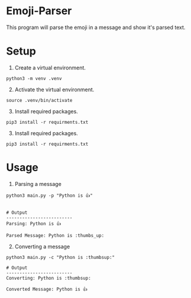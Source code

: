# Emoji-Parser
This program will parse the emoji in a message and show it's parsed text.

# Setup
1. Create a virtual environment.
```
python3 -m venv .venv
```

2. Activate the virtual environment.
```
source .venv/bin/activate
```

3. Install required packages.
```
pip3 install -r requirments.txt
```

3. Install required packages.
```
pip3 install -r requirments.txt
```

# Usage
1. Parsing a message
```
python3 main.py -p "Python is 👍"


# Output
-------------------------
Parsing: Python is 👍

Parsed Message: Python is :thumbs_up:
```

2. Converting a message
```
python3 main.py -c "Python is :thumbsup:"

# Output
-------------------------
Converting: Python is :thumbsup:

Converted Message: Python is 👍
```